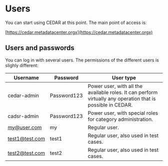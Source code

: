 # Users

You can start using CEDAR at this point. The main point of access is:

[https://cedar.metadatacenter.orgx](https://cedar.metadatacenter.orgx) 

## Users and passwords

You can log in with several users. The permissions of the different users is slighly different:

| Username                        | Password            | User type       |
| -----------                     | -----------         | -----------        |
| cedar-admin                     | Password123         | Power user, with all the available roles. It can perform virtually any operation that is possible in CEDAR. |
| cadsr-admin                     | Password123         | Power user, with special roles for category administration. |
| my@user.com                     | my                  | Regular user. |
| test1@test.com                  | test1               | Regular user, also used in test cases. |
| test2@test.com                  | test2               | Regular user, also used in test cases. |
